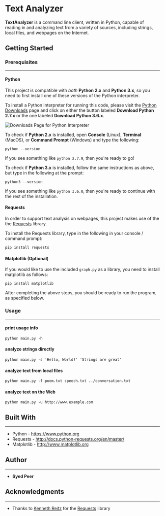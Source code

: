 # Text Analyzer

**TextAnalyzer** is a command line client, written in Python, capable of reading in and analyzing text from a variety of sources, including strings, local files, and webpages on the Internet.

## Getting Started

### Prerequisites

---

#### Python

This project is compatible with _both_ __Python 2.x__ and __Python 3.x__, so you need to first install one of these versions of the Python interpreter.

To install a Python interpreter for running this code, please visit the [Python Downloads](https://www.python.org/downloads/) page and click on either the button labeled **Download Python 2.7.x** or the one labeled **Download Python 3.6.x**.

![Downloads Page for Python Interpreter](https://www.ics.uci.edu/~pattis/common/handouts/pythoneclipsejava/images/python/pythondownloadpage.jpg)

To check if __Python 2.x__ is installed, open __Console__ (Linux), __Terminal__ (MacOS), or __Command Prompt__ (Windows) and type the following:

    python --version

If you see something like ``python 2.7.9``, then you're ready to go!

To check if __Python 3.x__ is installed, follow the same instructions as above, but type in the following at the prompt:

    python3 --version

If you see something like ``python 3.6.0``, then you're ready to continue with the rest of the installation.

#### Requests

In order to support text analysis on webpages, this project makes use of the the [Requests](http://docs.python-requests.org/en/master/) library.

To install the Requests library, type in the following in your console / command prompt:

    pip install requests

#### Matplotlib (Optional)

If you would like to use the included ``graph.py`` as a library, you need to install matplotlib as follows:

    pip install matplotlib

After completing the above steps, you should be ready to run the program, as specified below.

### Usage

---

#### print usage info

    python main.py -h

#### analyze strings directly

    python main.py -s 'Hello, World!' 'Strings are great'

#### analyze text from local files

    python main.py -f poem.txt speech.txt ../conversation.txt

#### analyze text on the Web

    python main.py -u http://www.example.com

## Built With

---

* Python - https://www.python.org
* Requests - http://docs.python-requests.org/en/master/
* Matplotlib - http://www.matplotlib.org

## Author

---

* **Syed Peer**

## Acknowledgments

---

* Thanks to [Kenneth Reitz](https://github.com/kennethreitz) for the [Requests](http://docs.python-requests.org/en/master/) library